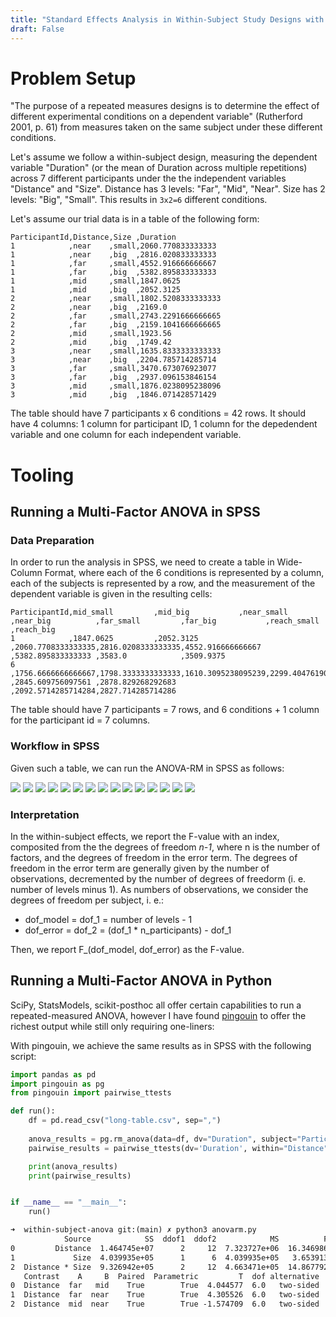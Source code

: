 ```yaml
---
title: "Standard Effects Analysis in Within-Subject Study Designs with SPSS and Python"
draft: False
---
```


# Problem Setup
"The purpose of a repeated measures designs is to determine the effect of different experimental conditions on a dependent
variable" (Rutherford 2001, p. 61) from measures taken on the same subject under these different conditions. 

Let's assume we follow a within-subject design, measuring the dependent variable "Duration" (or the mean of Duration across multiple repetitions) across 7 different participants under the the independent variables "Distance" and "Size". Distance has 3 levels: "Far", "Mid", "Near". Size has 2 levels: "Big", "Small". This results in `3x2=6` different conditions. 

Let's assume our trial data is in a table of the following form:
```csv
ParticipantId,Distance,Size ,Duration
1            ,near    ,small,2060.770833333333
1            ,near    ,big  ,2816.020833333333
1            ,far     ,small,4552.916666666667
1            ,far     ,big  ,5382.895833333333
1            ,mid     ,small,1847.0625
1            ,mid     ,big  ,2052.3125
2            ,near    ,small,1802.5208333333333
2            ,near    ,big  ,2169.0
2            ,far     ,small,2743.2291666666665
2            ,far     ,big  ,2159.1041666666665
2            ,mid     ,small,1923.56
2            ,mid     ,big  ,1749.42
3            ,near    ,small,1635.8333333333333
3            ,near    ,big  ,2204.785714285714
3            ,far     ,small,3470.673076923077
3            ,far     ,big  ,2937.096153846154
3            ,mid     ,small,1876.0238095238096
3            ,mid     ,big  ,1846.071428571429
```

The table should have 7 participants x 6 conditions = 42 rows. It should have 4 columns: 1 column for participant ID, 1 column for the depedendent variable and one column for each independent variable. 

# Tooling 
## Running a Multi-Factor ANOVA in SPSS

### Data Preparation
In order to run the analysis in SPSS, we need to create a table in Wide-Column Format, where each of the 6 conditions is represented by a column, each of the subjects is represented by a row, and the measurement of the dependent variable is given in the resulting cells:

```csv
ParticipantId,mid_small         ,mid_big           ,near_small        ,near_big          ,far_small         ,far_big           ,reach_small       ,reach_big
1            ,1847.0625         ,2052.3125         ,2060.7708333333335,2816.0208333333335,4552.916666666667 ,5382.895833333333 ,3583.0            ,3509.9375
6            ,1756.6666666666667,1798.3333333333333,1610.3095238095239,2299.404761904762 ,2845.609756097561 ,2878.829268292683 ,2092.5714285714284,2827.714285714286
```

The table should have 7 participants = 7 rows, and 6 conditions + 1 column for the participant id = 7 columns.

### Workflow in SPSS
Given such a table, we can run the ANOVA-RM in SPSS as follows:

![](import-data.png)
![](set-csv-format.png)
![](check-columns.png)
![](select-repeated-measures.png)
![](define-factors.png)
![](assign-factors.png)
![](assign-factors-2.png)
![](define-plots.png)
![](define-estimated-means-with-bonf.png)
![](define-options.png)
![](check-outline.png)
![](check-factors.png)
![](interpret-within-subject-effects.png)
![](interpret-pairwise-comparisons-distance.png)
![](interpret-pairwise-comparisons-size.png)

### Interpretation
In the within-subject effects, we report the F-value with an index, composited from the the degrees of freedom _n-1_, where n is the number of factors, and the degrees of freedom in the error term. The degrees of freedom in the error term are generally given by the number of observations, decremented by the number of degrees of freedorm (i. e. number of levels minus 1). As numbers of observations, we consider the degrees of freedom per subject, i. e.:

- dof_model = dof_1 = number of levels - 1
- dof_error = dof_2 = (dof_1 * n_participants) - dof_1

Then, we report F_(dof_model, dof_error) as the F-value.

## Running a Multi-Factor ANOVA in Python
SciPy, StatsModels, scikit-posthoc all offer certain capabilities to run a repeated-measured ANOVA, however I have found [pingouin](https://github.com/raphaelvallat/pingouin) to offer the richest output while still only requiring one-liners:

With pingouin, we achieve the same results as in SPSS with the following script:

```py
import pandas as pd
import pingouin as pg
from pingouin import pairwise_ttests

def run():
    df = pd.read_csv("long-table.csv", sep=",")
    
    anova_results = pg.rm_anova(data=df, dv="Duration", subject="ParticipantId", within=["Distance", "Size"], detailed=True)
    pairwise_results = pairwise_ttests(dv='Duration', within="Distance", subject='ParticipantId', data=df, padjust="bonf")

    print(anova_results)
    print(pairwise_results)


if __name__ == "__main__":
    run()
```


```txt
➜  within-subject-anova git:(main) ✗ python3 anovarm.py
            Source            SS  ddof1  ddof2            MS          F     p-unc  p-GG-corr       np2      eps
0         Distance  1.464745e+07      2     12  7.323727e+06  16.346986  0.000375   0.004655  0.731507  0.56380
1             Size  4.039935e+05      1      6  4.039935e+05   3.653913  0.104487   0.104487  0.378490  1.00000
2  Distance * Size  9.326942e+05      2     12  4.663471e+05  14.867792  0.000565   0.002935  0.712476  0.69261
   Contrast    A     B  Paired  Parametric         T  dof alternative     p-unc    p-corr p-adjust    BF10    hedges
0  Distance  far   mid    True        True  4.044577  6.0   two-sided  0.006768  0.020303     bonf   9.087  1.810697
1  Distance  far  near    True        True  4.305526  6.0   two-sided  0.005062  0.015186     bonf  11.393  1.574290
2  Distance  mid  near    True        True -1.574709  6.0   two-sided  0.166391  0.499173     bonf   0.843 -0.543070
```


